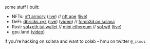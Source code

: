 some stuff I built:

- NFTs: [nft armory](https://github.com/ilmoi/nft-armory) ([live](http://nftarmory.me/)) // [nft ape](https://github.com/ilmoi/nftape.me) ([live](https://nftape.me/))
- DeFi: [dbricks.xyz](https://github.com/dbricks-xyz/) ([live](http://dbricks.xyz/)) ([video](https://www.youtube.com/watch?v=mT5pMV-I688)) // [fomo3d on solana](https://github.com/ilmoi/solana_fomo3d)
- Rust: [sol+eth tui wallet](https://github.com/ilmoi/degen-wallet) // [mini ethereum](https://github.com/ilmoi/rebuild-ethereum-in-rust) // [sol.wtf](https://github.com/ilmoi/sol_wtf) ([live](https://sol.wtf/)) 
- gpu.land ([video](https://www.youtube.com/watch?v=yR6BbMJlDAM))

if you're hacking on solana and want to colab - hmu on twitter `@_ilmoi`
